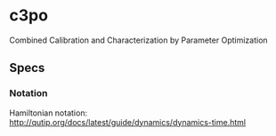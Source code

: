 # c3po
Combined Calibration and Characterization by Parameter Optimization


## Specs
### Notation
Hamiltonian notation: http://qutip.org/docs/latest/guide/dynamics/dynamics-time.html
